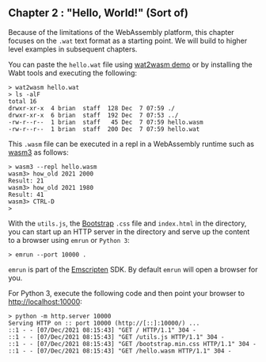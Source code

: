 ## Chapter 2 : "Hello, World!" (Sort of)

Because of the limitations of the WebAssembly platform, this chapter
focuses on the `.wat` text format as a starting point. We will build
to higher level examples in subsequent chapters.

You can paste the `hello.wat` file using [wat2wasm
demo](https://webassembly.github.io/wabt/demo/wat2wasm/index.html) or
by installing the Wabt tools and executing the following:

```
> wat2wasm hello.wat
> ls -alF
total 16
drwxr-xr-x  4 brian  staff  128 Dec  7 07:59 ./
drwxr-xr-x  6 brian  staff  192 Dec  7 07:53 ../
-rw-r--r--  1 brian  staff   45 Dec  7 07:59 hello.wasm
-rw-r--r--  1 brian  staff  200 Dec  7 07:59 hello.wat
```

This `.wasm` file can be executed in a repl in a WebAssembly runtime
such as [wasm3](https://github.com/wasm3/wasm3) as follows:

```
> wasm3 --repl hello.wasm
wasm3> how_old 2021 2000
Result: 21
wasm3> how_old 2021 1980
Result: 41
wasm3> CTRL-D
>
```

With the `utils.js`, the [Bootstrap]() `.css` file and `index.html` in
the directory, you can start up an HTTP server in the directory and
serve up the content to a browser using `emrun` or `Python 3`:

```
> emrun --port 10000 .
```

`emrun` is part of the
[Emscripten](https://emscripten.org/docs/getting_started/downloads.html)
SDK. By default `emrun` will open a browser for you.

For Python 3, execute the following code and then point your browser
to [http://localhost:10000](http://localhost:10000):

```
> python -m http.server 10000
Serving HTTP on :: port 10000 (http://[::]:10000/) ...
::1 - - [07/Dec/2021 08:15:43] "GET / HTTP/1.1" 304 -
::1 - - [07/Dec/2021 08:15:43] "GET /utils.js HTTP/1.1" 304 -
::1 - - [07/Dec/2021 08:15:43] "GET /bootstrap.min.css HTTP/1.1" 304 -
::1 - - [07/Dec/2021 08:15:43] "GET /hello.wasm HTTP/1.1" 304 -
```